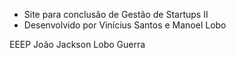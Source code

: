 * Site para conclusão de Gestão de Startups II
* Desenvolvido por Vinícius Santos e Manoel Lobo

EEEP João Jackson Lobo Guerra
